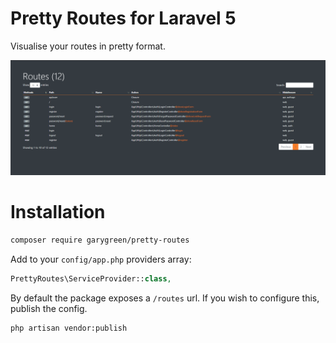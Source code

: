 Pretty Routes for Laravel 5
====

Visualise your routes in pretty format.

![Pretty Routes](https://raw.githubusercontent.com/garygreen/pretty-routes/master/screenshot.png)

# Installation

```bash
composer require garygreen/pretty-routes
```

Add to your `config/app.php` providers array:

```php
PrettyRoutes\ServiceProvider::class,
```

By default the package exposes a `/routes` url. If you wish to configure this, publish the config.

```bash
php artisan vendor:publish
```
